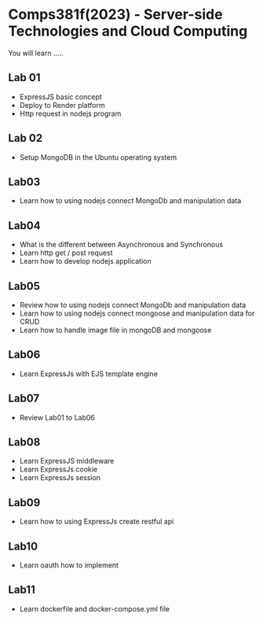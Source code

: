 # Comps381f(2023) - Server-side Technologies and Cloud Computing

You will learn .....

## Lab 01
- ExpressJS basic concept
- Deploy to Render platform
- Http request in nodejs program

## Lab 02
- Setup MongoDB in the Ubuntu operating system

## Lab03
- Learn how to using nodejs connect MongoDb and manipulation data

## Lab04
- What is the different between Asynchronous and Synchronous
- Learn http get / post request
- Learn how to develop nodejs application

## Lab05
- Review how to using nodejs connect MongoDb and manipulation data
- Learn how to using nodejs connect mongoose and manipulation data for CRUD
- Learn how to handle image file in mongoDB and mongoose

## Lab06
- Learn ExpressJs with EJS template engine

## Lab07
- Review Lab01 to Lab06
  
## Lab08
- Learn ExpressJS middleware
- Learn ExpressJs cookie
- Learn ExpressJs session

## Lab09
- Learn how to using ExpressJs create restful api

## Lab10
- Learn oauth how to implement

## Lab11
- Learn dockerfile and docker-compose.yml file
